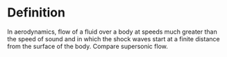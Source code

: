# Definition

In aerodynamics, flow of a fluid over a body at speeds much greater than
the speed of sound and in which the shock waves start at a finite
distance from the surface of the body. Compare supersonic flow.
